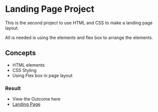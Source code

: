 # Landing Page Project
This is the second project to use HTML and CSS to make a landing page layout.

All is needed is using the elements and flex box to arrange the elements.

## Concepts
- HTML elements
- CSS Styling
- Using Flex box in page layout

### Result
- View the Outcome here
- [Landing Page](https://ewanjau.github.io/landing-page/)

